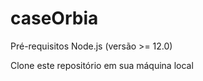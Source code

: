 # caseOrbia

Pré-requisitos
Node.js (versão >= 12.0)

Clone este repositório em sua máquina local


